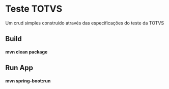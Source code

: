# Teste TOTVS
Um crud simples construído através das especificações do teste da TOTVS

## Build
#### mvn clean package

## Run App
#### mvn spring-boot:run 